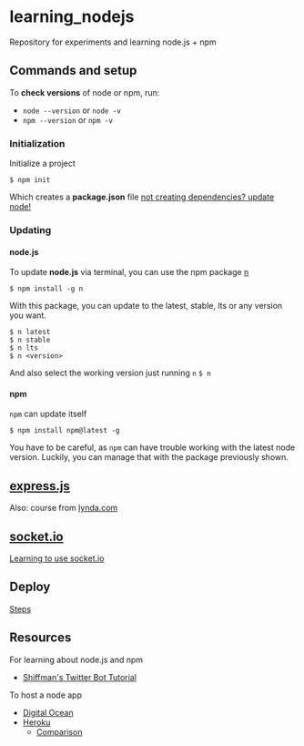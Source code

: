 # learning_nodejs
Repository for experiments and learning node.js + npm

## Commands and setup
To **check versions** of node or npm, run:
- `node --version` or `node -v`
- `npm --version` or `npm -v`

### Initialization
Initialize a project
```
$ npm init
```
Which creates a **package.json** file
[not creating dependencies? update node!](https://stackoverflow.com/questions/45866533/npm-install-not-create-a-new-package-lock-json)

### Updating
#### node.js
To update **node.js** via terminal, you can use the npm package [n](https://www.npmjs.com/package/n)
```
$ npm install -g n
```
With this package, you can update to the latest, stable, lts or any version you want.
```
$ n latest
$ n stable
$ n lts
$ n <version>
```
And also select the working version just running `n`
`$ n`

#### npm
`npm` can update itself
```
$ npm install npm@latest -g
```
You have to be careful, as `npm` can have trouble working with the latest node version. Luckily, you can manage that with the package previously shown.

## [express.js](https://expressjs.com/)

Also: course from [lynda.com](https://www.lynda.com/Node-js-tutorials/Learning-Node-js/612195-2.html)


## [socket.io](https://socket.io/)

[Learning to use socket.io](https://socket.io/get-started/chat/)


## Deploy
[Steps](https://devcenter.heroku.com/articles/getting-started-with-nodejs#prepare-the-app)

## Resources
For learning about node.js and npm
- [Shiffman's Twitter Bot Tutorial](https://www.youtube.com/playlist?list=PLRqwX-V7Uu6atTSxoRiVnSuOn6JHnq2yV)

To host a node app
- [Digital Ocean](https://www.digitalocean.com/)
- [Heroku](https://www.heroku.com/)
	- [Comparison](https://www.quora.com/What-is-better-Heroku-or-Digital-Ocean)

